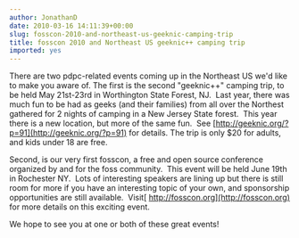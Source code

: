 ```yaml
---
author: JonathanD
date: 2010-03-16 14:11:39+00:00
slug: fosscon-2010-and-northeast-us-geeknic-camping-trip
title: fosscon 2010 and Northeast US geeknic++ camping trip
imported: yes
---
```

There are two pdpc-related events coming up in the Northeast US we'd like to make you aware of. The first is the second "geeknic++" camping trip, to be held May 21st-23rd in Worthington State Forest, NJ.  Last year, there was much fun to be had as geeks (and their families) from all over the Northest gathered for 2 nights of camping in a New Jersey State forest.  This year there is a new location, but more of the same fun.  See [http://geeknic.org/?p=91](http://geeknic.org/?p=91) for details. The trip is only $20 for adults, and kids under 18 are free.

Second, is our very first fosscon, a free and open source conference organized by and for the foss community.  This event will be held June 19th in Rochester NY.  Lots of interesting speakers are lining up but there is still room for more if you have an interesting topic of your own, and sponsorship opportunities are still available.  Visit[ http://fosscon.org](http://fosscon.org) for more details on this exciting event.

We hope to see you at one or both of these great events!
